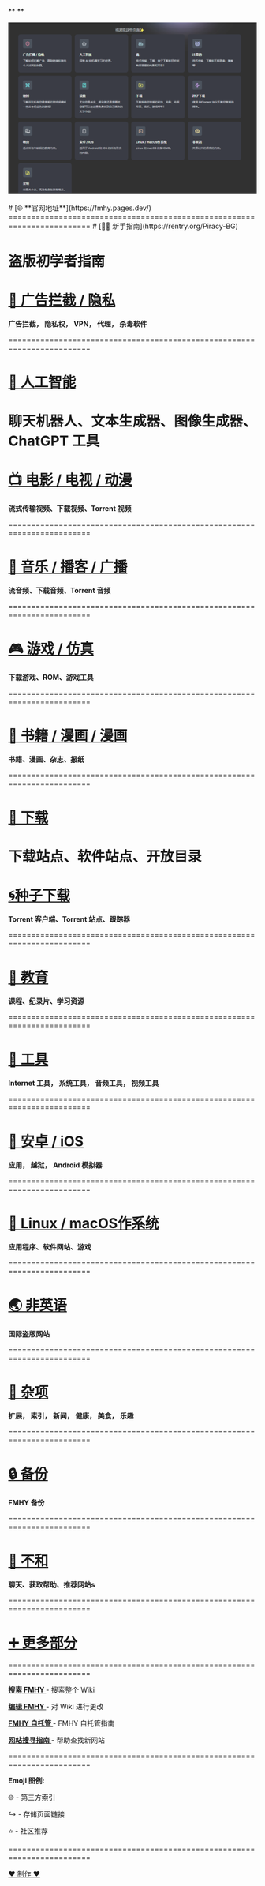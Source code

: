 **
**
<p align="center">
  <img src="./images/fmhy/fmhy-1.png" alt="控制台预览">
</p>
# [🌐 **官网地址**](https://fmhy.pages.dev/)
========================================================================
# [🏴‍☠️ 新手指南](https://rentry.org/Piracy-BG)

**盗版初学者指南**
========================================================================
# [📛 广告拦截 / 隐私](https://github.com/fmhy/FMHY/wiki/%F0%9F%93%9B-Adblock---Privacy---Antivirus)

**广告拦截， 隐私权， VPN， 代理， 杀毒软件**

========================================================================
# [🤖  人工智能](https://github.com/fmhy/FMHY/wiki/%F0%9F%A4%96-Artificial-Intelligence)

**聊天机器人、文本生成器、图像生成器、ChatGPT 工具**
========================================================================

# [📺 电影 / 电视 / 动漫](https://github.com/fmhy/FMHY/wiki/%F0%9F%93%BA-Movies---TV---Anime---Sports)

**流式传输视频、下载视频、Torrent 视频**

========================================================================

# [🎵 音乐 / 播客 / 广播](https://github.com/fmhy/FMHY/wiki/%F0%9F%8E%B5-Music---Podcasts---Radio)

**流音频、下载音频、Torrent 音频**

========================================================================

# [🎮 游戏 / 仿真](https://github.com/fmhy/FMHY/wiki/%F0%9F%8E%AE-Gaming---Emulation)

**下载游戏、ROM、游戏工具**

========================================================================

# [📗 书籍 / 漫画 / 漫画](https://github.com/fmhy/FMHY/wiki/%F0%9F%93%97-Books---Comics---Manga)

**书籍、漫画、杂志、报纸**

========================================================================

# [💾 下载](https://github.com/fmhy/FMHY/wiki/%F0%9F%92%BE-Downloading)

**下载站点、软件站点、开放目录**
========================================================================

# [🌀种子下载](https://github.com/fmhy/FMHY/wiki/%F0%9F%8C%80-Torrenting)

**Torrent 客户端、Torrent 站点、跟踪器**

========================================================================

# [🧠 教育](https://github.com/fmhy/FMHY/wiki/%F0%9F%A7%A0-Educational)

**课程、纪录片、学习资源**

========================================================================

# [🔧 工具](https://www.reddit.com/r/FREEMEDIAHECKYEAH/wiki/tools-index)

**Internet 工具， 系统工具， 音频工具， 视频工具**

========================================================================

# [📱 安卓 / iOS](https://github.com/fmhy/FMHY/wiki/%F0%9F%93%B1-Android---iOS)

**应用， 越狱， Android 模拟器**

========================================================================

# [🐧 Linux / macOS作系统](https://github.com/fmhy/FMHY/wiki/%F0%9F%90%A7-Linux---MacOS)

**应用程序、软件网站、游戏**

========================================================================

# [🌏 非英语](https://github.com/fmhy/FMHY/wiki/%F0%9F%8C%8F-Non-English)

**国际盗版网站** 

========================================================================

# [📂 杂项](https://github.com/fmhy/FMHY/wiki/%F0%9F%93%82-Miscellaneous)

**扩展， 索引， 新闻， 健康， 美食， 乐趣**

========================================================================

# [🔒 备份](https://github.com/fmhy/FMHY/wiki/Backups)

**FMHY 备份**

========================================================================

# [💬 不和](https://rentry.co/fmhy-invite)

**聊天、获取帮助、推荐网站s**

========================================================================

# [➕️ 更多部分](https://www.reddit.com/r/FREEMEDIAHECKYEAH/wiki/more-sections)

========================================================================

**[搜索 FMHY ](https://redd.it/105xraz)** - 搜索整个 Wiki

**[编辑 FMHY ](https://fmhy.net/other/contributing)** - 对 Wiki 进行更改

**[FMHY 自托管 ](https://fmhy.net/other/selfhosting)** - FMHY 自托管指南

**[网站搜寻指南 ](https://www.reddit.com/r/FREEMEDIAHECKYEAH/wiki/find-new-sites)** - 帮助查找新网站

========================================================================

**Emoji 图例:**

🌐 - 第三方索引

↪️ - 存储页面链接

⭐ - 社区推荐

========================================================================

[❤️ 制作 ❤️](https://fmhy.net/feedback)
